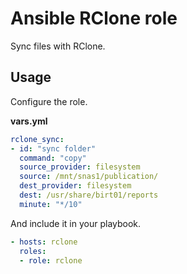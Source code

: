 # Ansible RClone role

Sync files with RClone.

## Usage

Configure the role.

**vars.yml**

```yml
rclone_sync:
- id: "sync folder"
  command: "copy"
  source_provider: filesystem
  source: /mnt/snas1/publication/
  dest_provider: filesystem
  dest: /usr/share/birt01/reports
  minute: "*/10"
```

And include it in your playbook.

```yml
- hosts: rclone
  roles:
  - role: rclone
```
